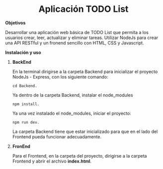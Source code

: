 <h1 align="center">
  Aplicación TODO List
</h1>

**Objetivos**

Desarrollar una aplicación web básica de TODO List que permita a los usuarios crear, leer, actualizar y eliminar tareas. Utilizar NodeJs para crear una API RESTful y un fronend sencillo con HTML, CSS y Javascript.

**Instalación y uso**

  1.  **BackEnd**

      En la terminal dirigirse a la carpeta Backend para inicializar el proyecto NodeJs - Express, con los siguiente comando:

          cd Backend.
      Ya dentro de la carpeta Backend, instalar el node_modules
    
          npm install.
      Ya una vez instalado el node_modules, iniciar el proyecto:
    
          npm run dev.

      La carpeta Backend tiene que estar inicializado para que en el lado del Frontend pueda funcionar adecuadamente.

  3.  **FronEnd**

      Para el Frontend, en la carpeta del proyecto, dirigirse a la carpeta Frontend y abrir el archivo **index.html**.

    


     
